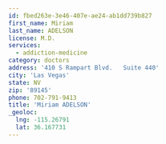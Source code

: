 ```yaml
---
id: fbed263e-3e46-407e-ae24-ab1dd739b827
first_name: Miriam
last_name: ADELSON
license: M.D.
services:
  - addiction-medicine
category: doctors
address: '410 S Rampart Blvd.   Suite 440'
city: 'Las Vegas'
state: NV
zip: '89145'
phone: 702-791-9413
title: 'Miriam ADELSON'
_geoloc:
  lng: -115.26791
  lat: 36.167731
---
```

